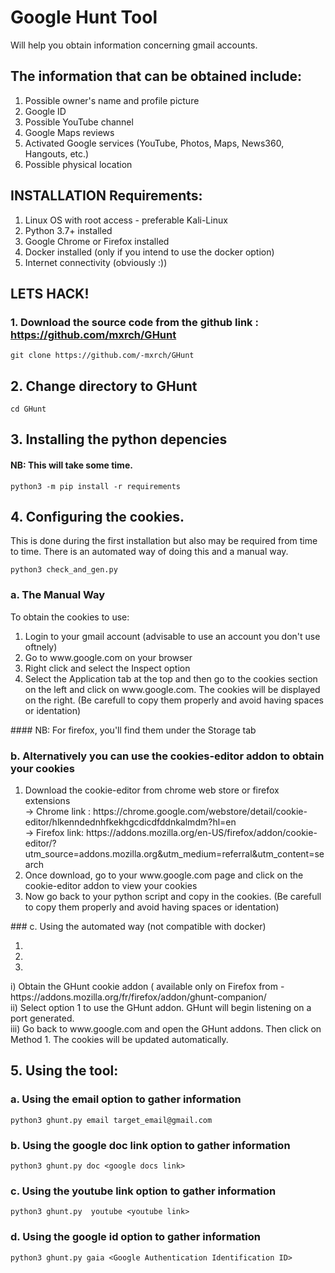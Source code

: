 # Google Hunt Tool 
Will help you obtain information concerning gmail accounts.
## The information that can be obtained include:

<ol>
  <li>Possible owner's name and profile picture</li>
  <li>Google ID</li>
  <li>Possible YouTube channel</li>
  <li>Google Maps reviews</li>
  <li>Activated Google services (YouTube, Photos, Maps, News360, Hangouts, etc.)</li>
  <li>Possible physical location</li>
</ol>

## INSTALLATION Requirements:
<ol>
  <li>Linux OS with root access - preferable Kali-Linux</li>
  <li>Python 3.7+ installed</li>
  <li>Google Chrome or Firefox installed</li>
  <li>Docker installed (only if you intend to use the docker option)</li>
  <li>Internet connectivity (obviously :))</li>
 </ol>

## LETS HACK!

### 1. Download the source code from the github link : https://github.com/mxrch/GHunt
~~~~~~~~~~~~~~~~~~~~~~~~~~~~~~~~~
git clone https://github.com/-mxrch/GHunt
~~~~~~~~~~~~~~~~~~~~~~~~~~~~~~~~~

## 2. Change directory to GHunt	
~~~~~~~~~~~~~~~~~~~~~~~~~~~~~~~~~
cd GHunt
~~~~~~~~~~~~~~~~~~~~~~~~~~~~~~~~~

## 3. Installing the python depencies
#### NB: This will take some time.
~~~~~~~~~~~~~~~~~~~~~~~~~~~~~~~~~
python3 -m pip install -r requirements 
~~~~~~~~~~~~~~~~~~~~~~~~~~~~~~~~~ 

## 4. Configuring the cookies. 
This is done during the first installation but also may be required from time to time. There is an automated way of doing this and a manual way.
~~~~~~~~~~~~~~~~~~~~~~~~~~~~~~~~~
python3 check_and_gen.py
~~~~~~~~~~~~~~~~~~~~~~~~~~~~~~~~~ 

### a. The Manual Way 
To obtain the cookies to use:
<ol>
  <li>Login to your gmail account (advisable to use an account you don't use oftnely)</li>
  <li>Go to www.google.com on your browser</li>
  <li>Right click and select the Inspect option</li>
  <li>Select the Application tab at the top and then go to the cookies section on the left and click on www.google.com. The cookies will be displayed on the right. (Be carefull to copy them properly and avoid having spaces or identation)</li>
</ol>
#### NB: For firefox, you'll find them under the Storage tab
	   
### b. Alternatively you can use the cookies-editor addon to obtain your cookies
<ol>
  <li>
    Download the cookie-editor from chrome web store or firefox extensions <br>
    → Chrome link : https://chrome.google.com/webstore/detail/cookie-editor/hlkenndednhfkekhgcdicdfddnkalmdm?hl=en <br>
    → Firefox link: https://addons.mozilla.org/en-US/firefox/addon/cookie-editor/?utm_source=addons.mozilla.org&utm_medium=referral&utm_content=search <br></li>
  <li>Once download, go to your www.google.com page and click on the cookie-editor addon to view your cookies</li>
  <li>Now go back to your python script and copy in the cookies. (Be carefull to copy them properly and avoid having spaces or identation)</li>
</ol>
### c. Using the automated way (not compatible with docker)
<ol>
  <li></li>
  <li></li>
  <li></li>
</ol>
i) Obtain the GHunt cookie addon ( available only on Firefox from - https://addons.mozilla.org/fr/firefox/addon/ghunt-companion/ <br>
ii) Select option 1 to use the GHunt addon. GHunt will begin listening on a port generated. <br>
iii) Go back to www.google.com and open the GHunt addons. Then click on Method 1. The cookies will be updated automatically.				

## 5. Using the tool:
### a. Using the email option to gather information
~~~~~~~~~~~~~~~~~~~~~~~~~~~~~~~~~
python3 ghunt.py email target_email@gmail.com
~~~~~~~~~~~~~~~~~~~~~~~~~~~~~~~~~
### b. Using the google doc link option to gather information 	
~~~~~~~~~~~~~~~~~~~~~~~~~~~~~~~~~
python3 ghunt.py doc <google docs link>
~~~~~~~~~~~~~~~~~~~~~~~~~~~~~~~~~
### c. Using the youtube link option to gather information  
~~~~~~~~~~~~~~~~~~~~~~~~~~~~~~~~~
python3 ghunt.py  youtube <youtube link>
~~~~~~~~~~~~~~~~~~~~~~~~~~~~~~~~~ 
### d. Using the google id option to gather information    
~~~~~~~~~~~~~~~~~~~~~~~~~~~~~~~~~
python3 ghunt.py gaia <Google Authentication Identification ID>
~~~~~~~~~~~~~~~~~~~~~~~~~~~~~~~~~
